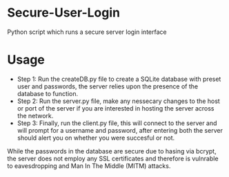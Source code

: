 # Secure-User-Login
Python script which runs a secure server login interface

# Usage
* Step 1: Run the createDB.py file to create a SQLite database with preset user and passwords, the server relies upon the presence of the database to function.
* Step 2: Run the server.py file, make any nessecary changes to the host or port of the server if you are interested in hosting the server across the network.
* Step 3: Finally, run the client.py file, this will connect to the server and will prompt for a username and password, after entering both the server should alert you on whether you were succesful or not.

While the passwords in the database are secure due to hasing via bcrypt, the server does not employ any SSL certificates and therefore is vulnrable to eavesdropping and Man In The Middle (MITM) attacks.
